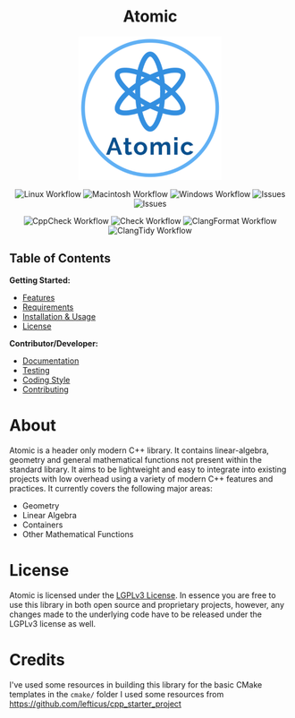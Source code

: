 <h1 align="center"> <strong> Atomic </strong> </h1>
<p align="center">
  <img src="https://github.com/james-d12/Atomic/blob/stable/other/logo-256.png?raw=true" alt="Atomic Logo"/>
</p>

<p align="center">
  <img src="https://github.com/james-d12/Atomic/actions/workflows/linux.yml/badge.svg?raw=true" alt="Linux Workflow"/>
  <img src="https://github.com/james-d12/Atomic/actions/workflows/macintosh.yml/badge.svg?raw=true" alt="Macintosh Workflow"/>
  <img src="https://github.com/james-d12/Atomic/actions/workflows/windows.yml/badge.svg?raw=true" alt="Windows Workflow"/>  
  <img src="https://img.shields.io/github/issues/james-d12/Atomic.svg" alt="Issues"/>
  <img src="https://img.shields.io/github/license/james-d12/Atomic.svg" alt="Issues"/>
</p>

<p align="center">
  <img src="https://github.com/james-d12/Atomic/actions/workflows/cppcheck.yml/badge.svg?raw=true" alt="CppCheck Workflow"/>
  <img src="https://github.com/james-d12/Atomic/actions/workflows/check.yml/badge.svg?raw=true" alt="Check Workflow"/>
  <img src="https://github.com/james-d12/Atomic/actions/workflows/clang-format.yml/badge.svg?raw=true" alt="ClangFormat Workflow"/>
  <img src="https://github.com/james-d12/Atomic/actions/workflows/clang-tidy.yml/badge.svg?raw=true" alt="ClangTidy Workflow"/>  
</p>


## Table of Contents

**Getting Started:**
* [Features](https://github.com/james-d12/Atomic/wiki/Features)
* [Requirements](https://github.com/james-d12/Atomic/wiki/Requirements)
* [Installation & Usage](https://github.com/james-d12/Atomic/wiki/Installation-&-Usage)
* [License](https://github.com/james-d12/Atomic/wiki/License)

**Contributor/Developer:**
* [Documentation](https://james-d12.github.io/Atomic/)
* [Testing](https://github.com/james-d12/Atomic/wiki/Testing)
* [Coding Style](https://github.com/james-d12/Atomic/wiki/Coding-Style)
* [Contributing](https://github.com/james-d12/Atomic/wiki/Contributing)

# **About**
Atomic is a header only modern C++ library. It contains linear-algebra, geometry and general mathematical functions not present within the standard library. It aims to be lightweight and easy to integrate into existing projects with low overhead using a variety of modern C++ features and practices. It currently covers the following major areas:

- Geometry
- Linear Algebra
- Containers
- Other Mathematical Functions

# **License**
Atomic is licensed under the [LGPLv3 License](https://www.gnu.org/licenses/lgpl-3.0.en.html). In essence you are free to use this library in both open source and proprietary projects, however, any changes made to the underlying code have to be released under the LGPLv3 license as well.

# **Credits**
I've used some resources in building this library for the basic CMake templates in the ```cmake/``` folder I used some resources from https://github.com/lefticus/cpp_starter_project
